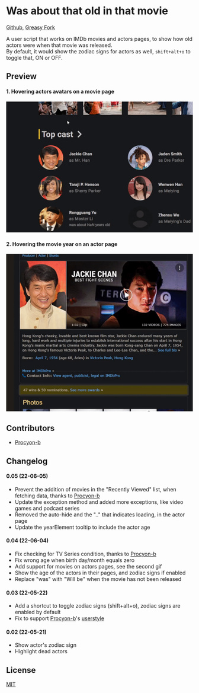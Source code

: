 # Was about that old in that movie

[Github](https://github.com/FlowerForWar/was-about-that-old-in-that-movie), [Greasy Fork](https://greasyfork.org/en/scripts/445300-was-about-that-old-in-that-movie)

A user script that works on IMDb movies and actors pages, to show how old actors were when that movie was released.  
By default, it would show the zodiac signs for actors as well, `shift+alt+o` to toggle that, ON or OFF.

## Preview

#### 1. Hovering actors avatars on a movie page

<img src="https://raw.githubusercontent.com/FlowerForWar/was-about-that-old-in-that-movie/main/example.gif"/>

#### 2. Hovering the movie year on an actor page

<img src="https://raw.githubusercontent.com/FlowerForWar/was-about-that-old-in-that-movie/main/example-2.gif"/>

## Contributors

- [Procyon-b](https://github.com/Procyon-b)

## Changelog

#### 0.05 (22-06-05)

- Prevent the addition of movies in the "Recently Viewed" list, when fetching data, thanks to [Procyon-b](https://github.com/FlowerForWar/was-about-that-old-in-that-movie/issues/3)
- Update the exception method and added more exceptions, like video games and podcast series
- Removed the auto-hide and the ".." that indicates loading, in the actor page
- Update the yearElement tooltip to include the actor age

#### 0.04 (22-06-04)

- Fix checking for TV Series condition, thanks to [Procyon-b](https://github.com/FlowerForWar/was-about-that-old-in-that-movie/issues/1)
- Fix wrong age when birth day/month equals zero
- Add support for movies on actors pages, see the second gif
- Show the age of the actors in their pages, and zodiac signs if enabled
- Replace "was" with "Will be" when the movie has not been released

#### 0.03 (22-05-22)

- Add a shortcut to toggle zodiac signs (shift+alt+o), zodiac signs are enabled by default
- Fix to support [Procyon-b](https://greasyfork.org/en/users/435938-achernar)'s [userstyle](https://userstyles.world/style/852/imdb-fix-title-page)

#### 0.02 (22-05-21)

- Show actor's zodiac sign
- Highlight dead actors

## License

[MIT](https://github.com/FlowerForWar/was-about-that-old-in-that-movie/blob/main/LICENSE)
